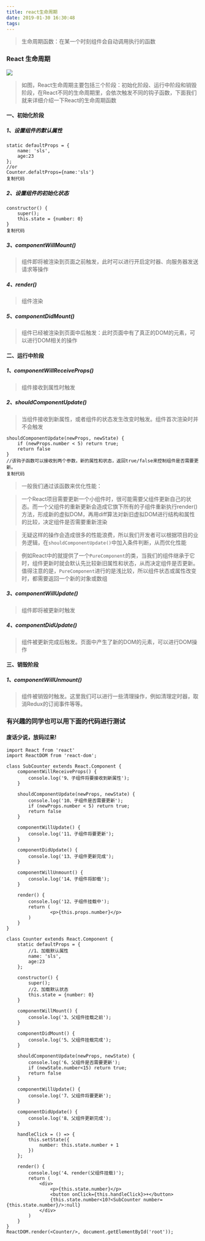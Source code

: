 ```yaml
---
title: react生命周期
date: 2019-01-30 16:30:48
tags:
---
```

> 生命周期函数：在某一个时刻组件会自动调用执行的函数


### React 生命周期

![](https://user-gold-cdn.xitu.io/2017/11/11/88e11709488aeea3f9c6595ee4083bf3?imageView2/0/w/1280/h/960/format/webp/ignore-error/1)

> 如图，React生命周期主要包括三个阶段：初始化阶段、运行中阶段和销毁阶段，在React不同的生命周期里，会依次触发不同的钩子函数，下面我们就来详细介绍一下React的生命周期函数

#### 一、初始化阶段

##### 1、设置组件的默认属性

    static defaultProps = {
        name: 'sls',
        age:23
    };
    //or
    Counter.defaltProps={name:'sls'}
    复制代码

##### 2、设置组件的初始化状态

    constructor() {
        super();
        this.state = {number: 0}
    }
    复制代码

##### 3、componentWillMount()

> 组件即将被渲染到页面之前触发，此时可以进行开启定时器、向服务器发送请求等操作

##### 4、render()

> 组件渲染

##### 5、componentDidMount()

> 组件已经被渲染到页面中后触发：此时页面中有了真正的DOM的元素，可以进行DOM相关的操作



#### 二、运行中阶段

##### 1、componentWillReceiveProps()

> 组件接收到属性时触发

##### 2、shouldComponentUpdate()

> 当组件接收到新属性，或者组件的状态发生改变时触发。组件首次渲染时并不会触发

    shouldComponentUpdate(newProps, newState) {
        if (newProps.number < 5) return true;
        return false
    }
    //该钩子函数可以接收到两个参数，新的属性和状态，返回true/false来控制组件是否需要更新。
    复制代码

> 一般我们通过该函数来优化性能：

> 一个React项目需要更新一个小组件时，很可能需要父组件更新自己的状态。而一个父组件的重新更新会造成它旗下所有的子组件重新执行render()方法，形成新的虚拟DOM，再用diff算法对新旧虚拟DOM进行结构和属性的比较，决定组件是否需要重新渲染

> 无疑这样的操作会造成很多的性能浪费，所以我们开发者可以根据项目的业务逻辑，在`shouldComponentUpdate()`中加入条件判断，从而优化性能

> 例如React中的就提供了一个`PureComponent`的类，当我们的组件继承于它时，组件更新时就会默认先比较新旧属性和状态，从而决定组件是否更新。值得注意的是，`PureComponent`进行的是浅比较，所以组件状态或属性改变时，都需要返回一个新的对象或数组

##### 3、componentWillUpdate()

> 组件即将被更新时触发

##### 4、componentDidUpdate()

> 组件被更新完成后触发。页面中产生了新的DOM的元素，可以进行DOM操作

#### 三、销毁阶段

##### 1、componentWillUnmount()

> 组件被销毁时触发。这里我们可以进行一些清理操作，例如清理定时器，取消Redux的订阅事件等等。

### 有兴趣的同学也可以用下面的代码进行测试

#### 废话少说，放码过来!

    import React from 'react'
    import ReactDOM from 'react-dom';
    
    class SubCounter extends React.Component {
        componentWillReceiveProps() {
            console.log('9、子组件将要接收到新属性');
        }
    
        shouldComponentUpdate(newProps, newState) {
            console.log('10、子组件是否需要更新');
            if (newProps.number < 5) return true;
            return false
        }
    
        componentWillUpdate() {
            console.log('11、子组件将要更新');
        }
    
        componentDidUpdate() {
            console.log('13、子组件更新完成');
        }
    
        componentWillUnmount() {
            console.log('14、子组件将卸载');
        }
    
        render() {
            console.log('12、子组件挂载中');
            return (
                    <p>{this.props.number}</p>
            )
        }
    }
    
    class Counter extends React.Component {
        static defaultProps = {
            //1、加载默认属性
            name: 'sls',
            age:23
        };
    
        constructor() {
            super();
            //2、加载默认状态
            this.state = {number: 0}
        }
    
        componentWillMount() {
            console.log('3、父组件挂载之前');
        }
    
        componentDidMount() {
            console.log('5、父组件挂载完成');
        }
    
        shouldComponentUpdate(newProps, newState) {
            console.log('6、父组件是否需要更新');
            if (newState.number<15) return true;
            return false
        }
    
        componentWillUpdate() {
            console.log('7、父组件将要更新');
        }
    
        componentDidUpdate() {
            console.log('8、父组件更新完成');
        }
    
        handleClick = () => {
            this.setState({
                number: this.state.number + 1
            })
        };
    
        render() {
            console.log('4、render(父组件挂载)');
            return (
                <div>
                    <p>{this.state.number}</p>
                    <button onClick={this.handleClick}>+</button>
                    {this.state.number<10?<SubCounter number={this.state.number}/>:null}
                </div>
            )
        }
    }
    ReactDOM.render(<Counter/>, document.getElementById('root'));

